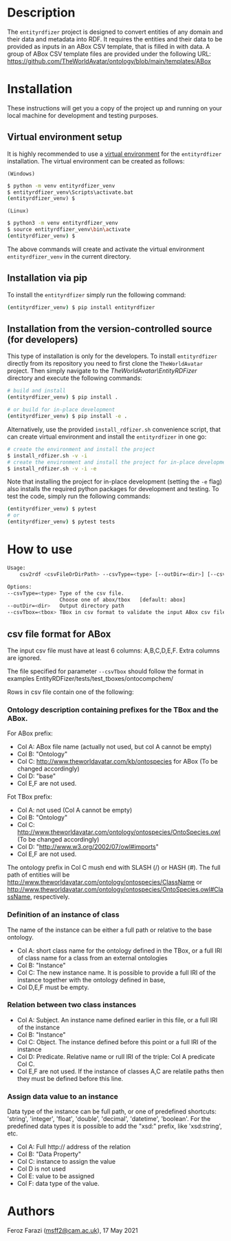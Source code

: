 # Description #

The `entityrdfizer` project is designed to convert entities of any domain and their data and metadata into RDF.
It requires the entities and their data to be provided as inputs in an ABox CSV template, that is
filled in with data. A group of ABox CSV template files are provided under the following URL:
https://github.com/TheWorldAvatar/ontology/blob/main/templates/ABox

# Installation #
These instructions will get you a copy of the project up and running on your local machine for development and testing purposes.

## Virtual environment setup

It is highly recommended to use a [virtual environment](https://docs.python.org/3/tutorial/venv.html) for the `entityrdfizer` installation. The virtual environment can be created as follows:

`(Windows)`

```cmd
$ python -m venv entityrdfizer_venv
$ entityrdfizer_venv\Scripts\activate.bat
(entityrdfizer_venv) $
```

`(Linux)`
```sh
$ python3 -m venv entityrdfizer_venv
$ source entityrdfizer_venv\bin\activate
(entityrdfizer_venv) $
```

The above commands will create and activate the virtual environment `entityrdfizer_venv` in the current directory.

## Installation via pip

To install the `entityrdfizer` simply run the following command:

```sh
(entityrdfizer_venv) $ pip install entityrdfizer
```

## Installation from the version-controlled source (for developers)

This type of installation is only for the developers. To install `entityrdfizer` directly from its repository you need to first clone the `TheWorldAvatar` project. Then simply navigate to the *TheWorldAvatar\EntityRDFizer* directory and execute the following commands:
```bash
# build and install
(entityrdfizer_venv) $ pip install .

# or build for in-place development
(entityrdfizer_venv) $ pip install -e .
```

Alternatively, use the provided `install_rdfizer.sh` convenience script, that can create virtual environment and install the `entityrdfizer` in one go:
```bash
# create the environment and install the project
$ install_rdfizer.sh -v -i
# create the environment and install the project for in-place development
$ install_rdfizer.sh -v -i -e
```
Note that installing the project for in-place development (setting the `-e` flag) also installs the required python packages for development and testing. To test the code, simply run the following commands:

```bash
(entityrdfizer_venv) $ pytest
# or
(entityrdfizer_venv) $ pytest tests
```

# How to use #

```bash
Usage:
    csv2rdf <csvFileOrDirPath> --csvType=<type> [--outDir=<dir>] [--csvTbox=<tbox>]

Options:
--csvType=<type> Type of the csv file.
                 Choose one of abox/tbox   [default: abox]
--outDir=<dir>   Output directory path
--csvTbox=<tbox> TBox in csv format to validate the input ABox csv file (for ABox writer only)
```

## csv file format for ABox

The input csv file must have at least 6 columns: A,B,C,D,E,F.
Extra columns are ignored.

The file specified for parameter `--csvTbox` should follow the format in examples
EntityRDFizer/tests/test_tboxes/ontocompchem/

Rows in csv file contain one of the following:

### Ontology description containing prefixes for the TBox and the ABox.
For ABox prefix:
- Col A: ABox file name (actually not used, but col A cannot be empty)
- Col B: "Ontology"
- Col C: http://www.theworldavatar.com/kb/ontospecies for ABox (To be changed accordingly)
- Col D: "base"
- Col E,F are not used.

Fot TBox prefix:
- Col A: not used (Col A cannot be empty)
- Col B: "Ontology"
- Col C: http://www.theworldavatar.com/ontology/ontospecies/OntoSpecies.owl (To be changed accordingly)
- Col D: "http://www.w3.org/2002/07/owl#imports"
- Col E,F are not used.

The ontology prefix in Col C mush end with SLASH (/) or HASH (#).
The full path of entities will be
http://www.theworldavatar.com/ontology/ontospecies/ClassName or
http://www.theworldavatar.com/ontology/ontospecies/OntoSpecies.owl#ClassName,
respectively.

### Definition of an instance of class
The name of the instance can be either a full path or relative to the base ontology.
- Col A: short class name for the ontology defined in the TBox, or a full IRI
         of class name for a class from an external ontologies
- Col B: "Instance"
- Col C: The new instance name. It is possible to provide a full IRI
         of the instance together with the ontology defined in base,
- Col D,E,F must be empty.

### Relation between two class instances
- Col A: Subject. An instance name defined earlier in this file, or a full IRI of the instance
- Col B: "Instance"
- Col C: Object. The instance defined before this point or a full IRI of the instance
- Col D: Predicate. Relative name or rull IRI of the triple: Col A  predicate Col C.
- Col E,F are not used.
If the instance of classes A,C are relatile paths then they must be defined before this line.

### Assign data value to an instance
Data type of the instance can be full path, or one of predefined shortcuts:
'string', 'integer', 'float', 'double', 'decimal', 'datetime', 'boolean'.
For the predefined data types it is possible to add the "xsd:" prefix, like
'xsd:string', etc.

- Col A: Full http:// address of the relation
- Col B: "Data Property"
- Col C: instance to assign the value
- Col D is not used
- Col E: value to be assigned
- Col F: data type of the value.

# Authors #
Feroz Farazi (msff2@cam.ac.uk), 17 May 2021
